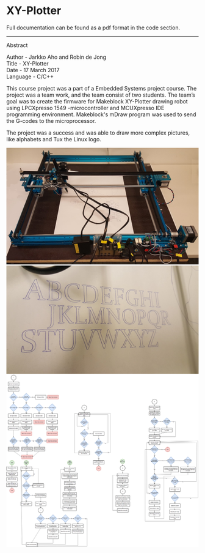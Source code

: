 # XY-Plotter

Full documentation can be found as a pdf format in the code section.

--------------------------------------------------------------------------------------

Abstract

Author - Jarkko Aho and Robin de Jong   
Title - XY-Plotter  
Date - 17 March 2017  
Language - C/C++
  
This course project was a part of a Embedded Systems project course. The project was a team work, and the team consist of two students. The team’s goal was to create the firmware for Makeblock XY-Plotter drawing robot using LPCXpresso 1549 -microcontroller and MCUXpresso IDE programming environment. Makeblock's mDraw program was used to send the G-codes to the microprocessor.  
  
The project was a success and was able to draw more complex pictures, like alphabets and Tux the Linux logo.  
  
![](https://github.com/Jakage/career-portfolio/blob/master/XY_Plotter/docs/xyplotter.jpg)  
![](https://github.com/Jakage/career-portfolio/blob/master/XY_Plotter/docs/xyplotter_abc.jpg)  
![](https://github.com/Jakage/career-portfolio/blob/master/XY_Plotter/docs/flowchart.png)
